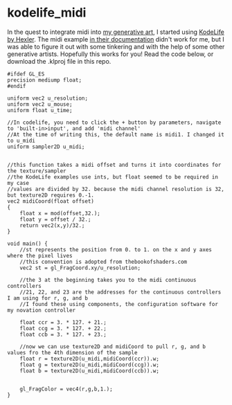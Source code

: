 # kodelife_midi
In the quest to integrate midi into [my generative art](instagram.com/neel_generates), I started using [KodeLife by Hexler](https://hexler.net/products/kodelife). The midi example [in their documentation](https://hexler.net/docs/kodelife-parameters-built-in) didn't work for me, but I was able to figure it out with some tinkering and with the help of some other generative artists. Hopefully this works for you! Read the code below, or download the .klproj file in this repo.


```
#ifdef GL_ES
precision mediump float;
#endif

uniform vec2 u_resolution;
uniform vec2 u_mouse;
uniform float u_time;

//In codelife, you need to click the + button by parameters, navigate to 'built-in>input', and add 'midi channel'
//At the time of writing this, the default name is midi1. I changed it to u_midi
uniform sampler2D u_midi;


//this function takes a midi offset and turns it into coordinates for the texture/sampler
//the KodeLife examples use ints, but float seemed to be required in my case
//values are divided by 32. because the midi channel resolution is 32, but texture2D requires 0.-1.
vec2 midiCoord(float offset)
{
    float x = mod(offset,32.);
    float y = offset / 32.;
    return vec2(x,y)/32.;
}

void main() {
    //st represents the position from 0. to 1. on the x and y axes where the pixel lives
    //this convention is adopted from thebookofshaders.com
    vec2 st = gl_FragCoord.xy/u_resolution;
    
    //the 3 at the beginning takes you to the midi continuous controllers
    //21, 22, and 23 are the addresses for the continuous controllers I am using for r, g, and b
    //I found these using components, the configuration software for my novation controller
    
    float ccr = 3. * 127. + 21.;
    float ccg = 3. * 127. + 22.;
    float ccb = 3. * 127. + 23.;
    
    //now we can use texture2D and midiCoord to pull r, g, and b values fro the 4th dimension of the sample
    float r = texture2D(u_midi,midiCoord(ccr)).w;
    float g = texture2D(u_midi,midiCoord(ccg)).w;
    float b = texture2D(u_midi,midiCoord(ccb)).w;
    

    gl_FragColor = vec4(r,g,b,1.);
}
```
